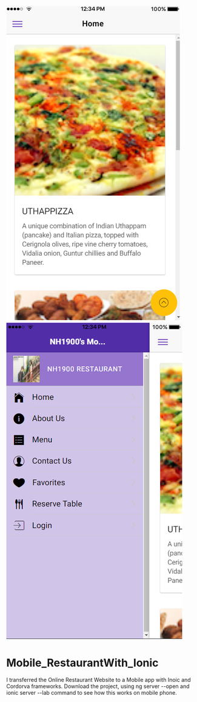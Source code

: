 # [![template1](Media/template.png)](https://github.com/NH1900) [![template2](Media/template2.png)](https://github.com/NH1900)


# Mobile_RestaurantWith_Ionic
I transferred the Online Restaurant Website to a Mobile app with Inoic and Cordorva frameworks.
Download the project, using ng server --open and ionic server --lab command to see how this works on mobile phone. 

